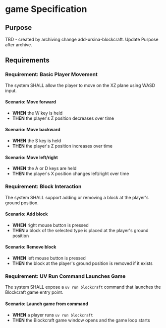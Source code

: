 # game Specification

## Purpose
TBD - created by archiving change add-ursina-blockcraft. Update Purpose after archive.
## Requirements
### Requirement: Basic Player Movement
The system SHALL allow the player to move on the XZ plane using WASD input.

#### Scenario: Move forward
- **WHEN** the W key is held
- **THEN** the player's Z position decreases over time

#### Scenario: Move backward
- **WHEN** the S key is held
- **THEN** the player's Z position increases over time

#### Scenario: Move left/right
- **WHEN** the A or D keys are held
- **THEN** the player's X position changes left/right over time

### Requirement: Block Interaction
The system SHALL support adding or removing a block at the player's ground position.

#### Scenario: Add block
- **WHEN** right mouse button is pressed
- **THEN** a block of the selected type is placed at the player's ground position

#### Scenario: Remove block
- **WHEN** left mouse button is pressed
- **THEN** the block at the player's ground position is removed if it exists

### Requirement: UV Run Command Launches Game
The system SHALL expose a `uv run blockcraft` command that launches the Blockcraft game entry point.

#### Scenario: Launch game from command
- **WHEN** a player runs `uv run blockcraft`
- **THEN** the Blockcraft game window opens and the game loop starts

